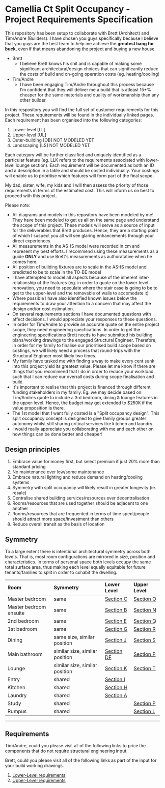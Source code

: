 # Camellia Ct Split Occupancy - Project Requirements Specification

This repository has been setup to collaborate with Brett (Architect) and Tim/Andre (Builders). I have chosen you guys specifically because I believe that you guys are the best team to help me achieve the **greatest bang for buck**, even if that means abandoning the project and buying a new house. 
* Brett 
  * I believe Brett knows his shit and is capable of making some significant architectural/design choices that can significantly reduce the costs of build and on-going operation costs (eg. heating/cooling) 
* Tim/Andre
  * I have been engaging Tim/Andre throughout this process because I'm confident that they will deliver me a build that is atleast 15+% cheaper for the same materials and quality of workmanship than any other builder. 

In this respository you will find the full set of customer requirements for this project. These requirements will be found in the individually linked pages. Each requirement has been organised into the following categories:
1. Lower-level [LL]
2. Upper-level [UL]
3. Outer-building [OB] NOT MODELED YET
4. Landscaping [LS] NOT MODELED YET

Each category will be further classified and uniquely identified as a particular feature (eg. LLK refers to the requirements associated with lower-level lounge section). Each requirement will be documented as both an ID and a description in a table and should be costed individually. Your costings will enable us to prioritise which features will form part of the final scope. 

My dad, sister, wife, my kids and I will then assess the priority of those requirements in terms of the estimated cost. This will inform us on best to proceed with this project.

Please note:
* All diagrams and models in this repository have been modeled by me! They have been modeled to get us all on the same page and understand the scope of this project. These models will serve as a source of input for the deliverables that Brett produces. Hence, they are a starting point of which I suspect you all will see glaring enhancements through your direct experiences.
* All measurements in the AS-IS model were recorded in cm and represent my best efforts. I recommend using these measurements as a guide **ONLY** and use Brett's measurements as authoratative when he comes here.
* All position of building fixtures are to scale in the AS-IS model and predicted to be to scale in the TO-BE model 
* I have attempted to model all aspects because of the inherent inter-relationship of the features (eg. in order to quote on the lower-level renovation, you need to speculate where the stair case is going to be to get to the upper-level and the removable of walls to accomodate it)
* Where possible I have also identified known issues below the requirements to draw your attention to a concern that may affect the design and/or cost estimation.
* On several requirements sections I have documented questions with affect decisions. I would appreciate your responses to these questions.
* In order for Tim/Andre to provide an accurate quote on the entire project scope, they need engineering specfications. In order to get the engineering specifications Brett needs to have submitted his building plans/working drawings to the engaged Structural Engineer. Therefore, in order for my family to finalise our prioritised build scope based on costings, we will likely need a process that round-trips with the Structural Engineer most likely two times. 
* My family have tasked me with finding a way to make every cent sunk into this project yield its greatest value. Please let me know if there are things that you recommend that I do in order to reduce your workload such that I can reduce our overrall costs during scope finalisation and build.
* It's important to realise that this project is financed through different funding stakeholders in my family. Eg. we may decide based on Tim/Andres quote to include a 3rd bedroom, dining & lounge features in the upper-level. Hence, the budget may get extended to $250K if the value proposition is there.
* The 1st model that I want fully costed is a "Split occupancy design". This split occupancy concept is designed to give family groups greater autonomy whilst still sharing critical services like kitchen and laundry.  
* I would really appreciate you collaborating with me and each other on how things can be done better and cheaper!


## Design principles

1. Embrace value for money first, but select premium if just 20% more than standard pricing
2. No maintenance over low/some maintenance
3. Embrace natural lighting and reduce demand on heating/cooling systems
4. Symmetry with split occupancy will likely result in greater longevity (ie. resale)
5. Centralise shared building services/resources over decentralisation
6. Rooms/resources that are used together should be adjacent to one another
7. Rooms/resources that are frequented in terms of time spent/people should attract more space/investment than others
8. Reduce overall transit as the basis of location


## Symmetry

To a large extent there is intentional architectural symmetry across both levels. That is, most room configurations are mirrored in size, position and characteristics. In terms of personal space both levels occupy the same total surface area, thus making each level equally equitable for future tenants/families to split in order to cohabit the dwelling.

|Room|Symmetry|Lower Level|Upper Level|
|:---|:---|:---|:---|
|Master bedroom|same|[Section C](./lower-level/section-C-requirements.md)|[Section O](./upper-level/section-O-requirements.md)|
|Master bedroom ensuite|same|[Section B](./lower-level/section-B-requirements.md)|[Section N](./upper-level/section-N-requirements.md)|
|2nd bedroom|same|[Section E](./lower-level/section-E-requirements.md)|[Section Q](./upper-level/section-Q-requirements.md)|
|1st bedroom|same|[Section G](./lower-level/section-G-requirements.md)|[Section R](./upper-level/section-R-requirements.md)|
|Dining|same size, similar position|[Section J](./lower-level/section-J-requirements.md)|[Section S](./upper-level/section-S-requirements.md)|
|Main bathroom|similar size, similar position|[Section DF](./lower-level/section-DF-requirements.md)|[Section P](./upper-level/section-P-requirements.md)|
|Lounge|similar size, similar position|[Section K](./lower-level/section-K-requirements.md)|[Section T](./upper-level/section-T-requirements.md)|
|Entry|shared|[Section I](./lower-level/section-I-requirements.md)||
|Kitchen|shared|[Section H](./lower-level/section-H-requirements.md)||
|Laundry|shared|[Section A](./lower-level/section-A-requirements.md)||
|Study|shared||[Section P](./upper-level/section-P-requirements.md)|
|Rumpus|shared||[Section L](./lower-level/section-L-requirements.md)|


---

## Requirements

Tim/Andre, could you please visit all of the following links to price the components that do not require structural engineering input.

Brett, could you please visit all of the following links as part of the input for your build working drawings.

1. [Lower-Level requirements](./lower-level/Lower-Level-requirements.md)
2. [Upper-Level requirements](./upper-level/Upper-Level-requirements.md)
